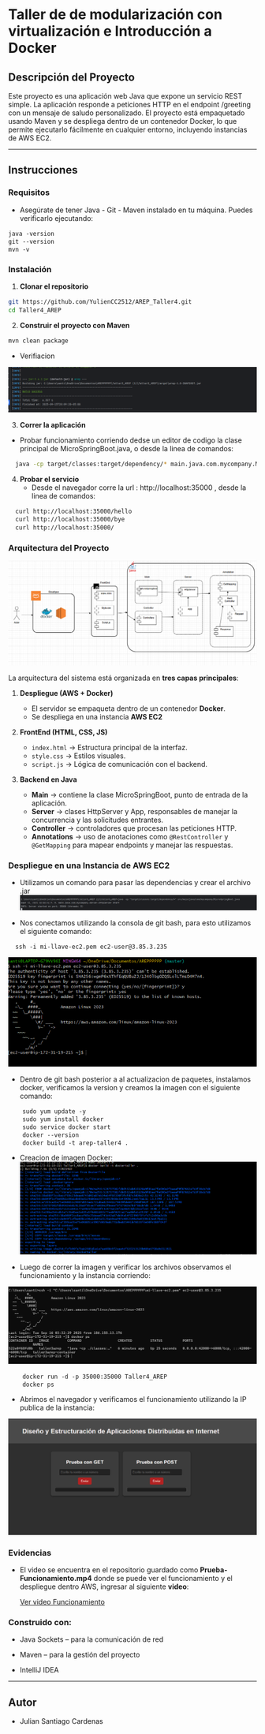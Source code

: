 
# Taller de de modularización con virtualización e Introducción a Docker

## Descripción del Proyecto

Este proyecto es una aplicación web Java que expone un servicio
REST simple. La aplicación responde a peticiones HTTP en el endpoint /greeting con un mensaje de
saludo personalizado. El proyecto está empaquetado usando Maven y se despliega dentro de un contenedor Docker, lo que permite ejecutarlo 
fácilmente en cualquier entorno, incluyendo instancias de AWS EC2.

---

## Instrucciones 

### Requisitos

- Asegúrate de tener Java - Git - Maven instalado en tu máquina. Puedes verificarlo ejecutando:
```
java -version
git --version
mvn -v
```


### Instalación
1. **Clonar el repositorio**
```bash
git https://github.com/YulienCC2512/AREP_Taller4.git
cd Taller4_AREP
```
    
2. **Construir el proyecto con Maven**

```bash
mvn clean package
```
- Verifiacion

![](images/compilar.png)

 3. **Correr la aplicación**

- Probar funcionamiento corriendo dedse un editor de codigo la clase principal de MicroSpringBoot.java, o desde
  la linea de comandos:
```bash
  java -cp target/classes:target/dependency/* main.java.com.mycompany.MicroSpringBoot
```

4. **Probar el servicio**
   - Desde el navegador corre la url : http://localhost:35000 , desde la linea de comandos: 
```bash
  curl http://localhost:35000/hello
  curl http://localhost:35000/bye
  curl http://localhost:35000/
```

### Arquitectura del Proyecto

![](images/arquitectura.png)

La arquitectura del sistema está organizada en **tres capas principales**:

1. **Despliegue (AWS + Docker)**
    - El servidor se empaqueta dentro de un contenedor **Docker**.
    - Se despliega en una instancia **AWS EC2**

2. **FrontEnd (HTML, CSS, JS)**

    - `index.html` → Estructura principal de la interfaz.
    - `style.css` → Estilos visuales.
    - `script.js` → Lógica de comunicación con el backend.

3. **Backend en Java**
    - **Main** → contiene la clase MicroSpringBoot, punto de entrada de la aplicación.
    - **Server** → clases HttpServer y App, responsables de manejar la concurrencia y las solicitudes entrantes.
    - **Controller** → controladores que procesan las peticiones HTTP.
    - **Annotations** → uso de anotaciones como `@RestController` y `@GetMapping` para mapear endpoints y manejar las respuestas.






### Despliegue en una Instancia de AWS EC2




- Utilizamos un comando para pasar las dependencias y crear el archivo .jar
![](images/compilar2.png)



- Nos conectamos utilizando la consola de git bash, para esto utilizamos el siguiente comando:
```
  ssh -i mi-llave-ec2.pem ec2-user@3.85.3.235
```
![](images/conexion.png)

- Dentro de git bash posterior a al actualizacion de paquetes, instalamos docker, verificamos la version y creamos la imagen con el siguiente comando:
 
```
    sudo yum update -y
    sudo yum install docker
    sudo service docker start
    docker --version
    docker build -t arep-taller4 .
```

   - Creacion de imagen Docker:
![](images/craecion.png)

- Luego de correr la imagen y verificar los archivos observamos el funcionamiento y la instancia corriendo:

![](images/funcionamiento.png)
```
    docker run -d -p 35000:35000 Taller4_AREP
    docker ps
```


- Abrimos el navegador y verificamos el funcionamiento utilizando la IP publica de la instancia:

![](images/front.png)

### Evidencias
- El video se encuentra en el repositorio guardado como **Prueba-Funcionamiento.mp4**
 donde se puede ver el funcionamiento y el despliegue dentro AWS, ingresar al siguiente **video**:
    
  [Ver video Funcionamiento](./Prueba-Funcionamiento.mp4)

   


### Construido con:
- Java Sockets – para la comunicación de red

- Maven – para la gestión del proyecto

- IntelliJ IDEA 

---

## Autor
- Julian Santiago Cardenas 




    